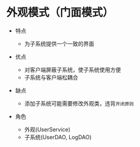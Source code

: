 # 外观模式（门面模式）

- 特点
    - 为子系统提供一个一致的界面

- 优点
    - 对客户端屏蔽子系统，使子系统使用方便
    - 子系统与客户端松耦合

- 缺点
    - 添加子系统可能需要修改外观类，违背`开闭原则`

- 角色
    - 外观(UserService)
    - 子系统(UserDAO, LogDAO)



